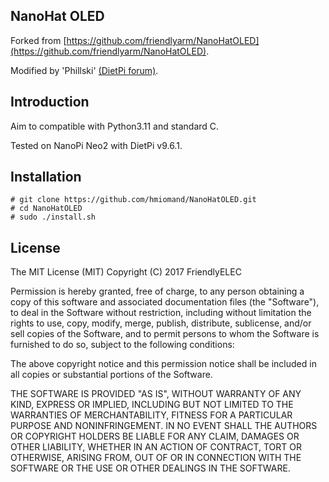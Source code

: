 ## **NanoHat OLED**

Forked from [https://github.com/friendlyarm/NanoHatOLED](https://github.com/friendlyarm/NanoHatOLED).

Modified by 'Phillski' [(DietPi forum)](https://dietpi.com/forum/t/tutorial-how-to-get-your-nanohatoled-to-work/2183).

## Introduction

Aim to compatible with Python3.11 and standard C.

Tested on NanoPi Neo2 with DietPi v9.6.1.

## Installation

```
# git clone https://github.com/hmiomand/NanoHatOLED.git
# cd NanoHatOLED
# sudo ./install.sh
```

## License

The MIT License (MIT)
Copyright (C) 2017 FriendlyELEC

Permission is hereby granted, free of charge, to any person obtaining a copy
of this software and associated documentation files (the "Software"), to deal
in the Software without restriction, including without limitation the rights
to use, copy, modify, merge, publish, distribute, sublicense, and/or sell
copies of the Software, and to permit persons to whom the Software is
furnished to do so, subject to the following conditions:

The above copyright notice and this permission notice shall be included in
all copies or substantial portions of the Software.

THE SOFTWARE IS PROVIDED "AS IS", WITHOUT WARRANTY OF ANY KIND, EXPRESS OR
IMPLIED, INCLUDING BUT NOT LIMITED TO THE WARRANTIES OF MERCHANTABILITY,
FITNESS FOR A PARTICULAR PURPOSE AND NONINFRINGEMENT. IN NO EVENT SHALL THE
AUTHORS OR COPYRIGHT HOLDERS BE LIABLE FOR ANY CLAIM, DAMAGES OR OTHER
LIABILITY, WHETHER IN AN ACTION OF CONTRACT, TORT OR OTHERWISE, ARISING FROM,
OUT OF OR IN CONNECTION WITH THE SOFTWARE OR THE USE OR OTHER DEALINGS IN
THE SOFTWARE.

